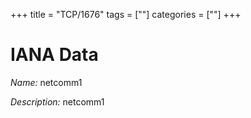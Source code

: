 +++
title = "TCP/1676"
tags = [""]
categories = [""]
+++

# IANA Data

_Name:_ netcomm1

_Description:_ netcomm1

